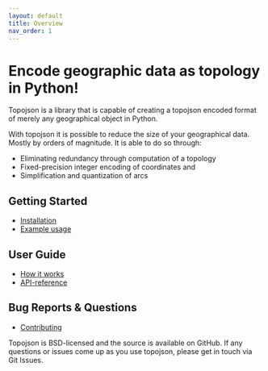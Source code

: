 ```yaml
---
layout: default
title: Overview
nav_order: 1
---
```


# Encode geographic data as topology in Python!

Topojson is a library that is capable of creating a topojson encoded format of merely any geographical object in Python.

With topojson it is possible to reduce the size of your geographical data. Mostly by orders of magnitude. It is able to do so through:

- Eliminating redundancy through computation of a topology
- Fixed-precision integer encoding of coordinates and
- Simplification and quantization of arcs

## Getting Started

- [Installation](installation)
- [Example usage](example-usage)

## User Guide

- [How it works](how-it-works)
- [API-reference](api-reference)

## Bug Reports & Questions

- [Contributing](contributing)

Topojson is BSD-licensed and the source is available on GitHub. If any questions or issues come up as you use topojson, please get in touch via Git Issues.
